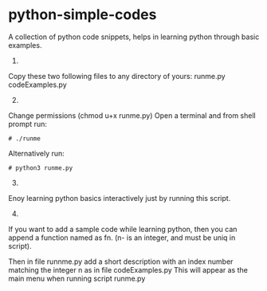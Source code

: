 # python-simple-codes
A collection of python code snippets, helps in learning python through basic examples.


1.
Copy these two following files to any directory of yours:
    runme.py
    codeExamples.py
  

2.
Change permissions (chmod u+x runme.py)
    Open a terminal and from shell prompt run:
    
    # ./runme
 
Alternatively run:
 
    # python3 runme.py
 
 
3. 
Enoy learning python basics interactively just by running this script.
     
  
4.
If you want to add a sample code while learning python, 
then you can append a function named as fn. 
(n- is an integer, and must be uniq in script).
  
Then in file runnme.py add a short description with an index number matching the integer n as in file codeExamples.py
This will appear as the main menu when running script runme.py
  
